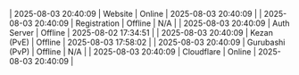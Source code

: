 | 2025-08-03 20:40:09 | Website | Online | 2025-08-03 20:40:09 |
| 2025-08-03 20:40:09 | Registration | Offline | N/A |
| 2025-08-03 20:40:09 | Auth Server | Offline | 2025-08-02 17:34:51 |
| 2025-08-03 20:40:09 | Kezan (PvE) | Offline | 2025-08-03 17:58:02 |
| 2025-08-03 20:40:09 | Gurubashi (PvP) | Offline | N/A |
| 2025-08-03 20:40:09 | Cloudflare | Online | 2025-08-03 20:40:09 |

